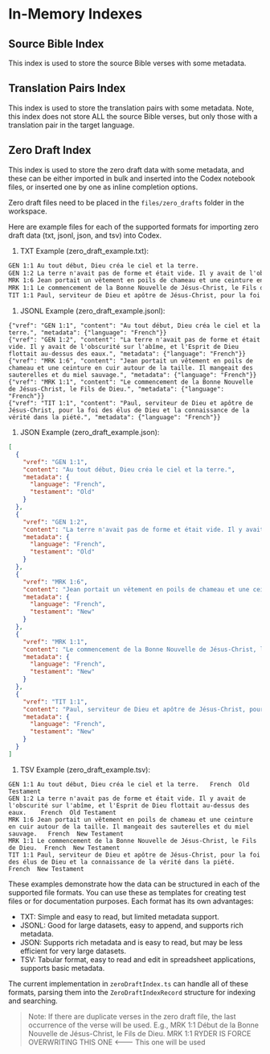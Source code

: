# In-Memory Indexes

## Source Bible Index

This index is used to store the source Bible verses with some metadata.

## Translation Pairs Index

This index is used to store the translation pairs with some metadata. Note, this index does not store ALL the source Bible verses, but only those with a translation pair in the target language.

## Zero Draft Index

This index is used to store the zero draft data with some metadata, and these can be either imported in bulk and inserted into the Codex notebook files, or inserted one by one as inline completion options.

Zero draft files need to be placed in the `files/zero_drafts` folder in the workspace.

Here are example files for each of the supported formats for importing zero draft data (txt, jsonl, json, and tsv) into Codex.

1. TXT Example (zero_draft_example.txt):
```txt
GEN 1:1	Au tout début, Dieu créa le ciel et la terre.
GEN 1:2	La terre n'avait pas de forme et était vide. Il y avait de l'obscurité sur l'abîme, et l'Esprit de Dieu flottait au-dessus des eaux.
MRK 1:6	Jean portait un vêtement en poils de chameau et une ceinture en cuir autour de la taille. Il mangeait des sauterelles et du miel sauvage.
MRK 1:1	Le commencement de la Bonne Nouvelle de Jésus-Christ, le Fils de Dieu.
TIT 1:1	Paul, serviteur de Dieu et apôtre de Jésus-Christ, pour la foi des élus de Dieu et la connaissance de la vérité dans la piété.
```

1. JSONL Example (zero_draft_example.jsonl):
```jsonl
{"vref": "GEN 1:1", "content": "Au tout début, Dieu créa le ciel et la terre.", "metadata": {"language": "French"}}
{"vref": "GEN 1:2", "content": "La terre n'avait pas de forme et était vide. Il y avait de l'obscurité sur l'abîme, et l'Esprit de Dieu flottait au-dessus des eaux.", "metadata": {"language": "French"}}
{"vref": "MRK 1:6", "content": "Jean portait un vêtement en poils de chameau et une ceinture en cuir autour de la taille. Il mangeait des sauterelles et du miel sauvage.", "metadata": {"language": "French"}}
{"vref": "MRK 1:1", "content": "Le commencement de la Bonne Nouvelle de Jésus-Christ, le Fils de Dieu.", "metadata": {"language": "French"}}
{"vref": "TIT 1:1", "content": "Paul, serviteur de Dieu et apôtre de Jésus-Christ, pour la foi des élus de Dieu et la connaissance de la vérité dans la piété.", "metadata": {"language": "French"}}
```

1. JSON Example (zero_draft_example.json):
```json
[
  {
    "vref": "GEN 1:1",
    "content": "Au tout début, Dieu créa le ciel et la terre.",
    "metadata": {
      "language": "French",
      "testament": "Old"
    }
  },
  {
    "vref": "GEN 1:2",
    "content": "La terre n'avait pas de forme et était vide. Il y avait de l'obscurité sur l'abîme, et l'Esprit de Dieu flottait au-dessus des eaux.",
    "metadata": {
      "language": "French",
      "testament": "Old"
    }
  },
  {
    "vref": "MRK 1:6",
    "content": "Jean portait un vêtement en poils de chameau et une ceinture en cuir autour de la taille. Il mangeait des sauterelles et du miel sauvage.",
    "metadata": {
      "language": "French",
      "testament": "New"
    }
  },
  {
    "vref": "MRK 1:1",
    "content": "Le commencement de la Bonne Nouvelle de Jésus-Christ, le Fils de Dieu.",
    "metadata": {
      "language": "French",
      "testament": "New"
    }
  },
  {
    "vref": "TIT 1:1",
    "content": "Paul, serviteur de Dieu et apôtre de Jésus-Christ, pour la foi des élus de Dieu et la connaissance de la vérité dans la piété.",
    "metadata": {
      "language": "French",
      "testament": "New"
    }
  }
]
```

1. TSV Example (zero_draft_example.tsv):
```tsv
GEN 1:1	Au tout début, Dieu créa le ciel et la terre.	French	Old Testament
GEN 1:2	La terre n'avait pas de forme et était vide. Il y avait de l'obscurité sur l'abîme, et l'Esprit de Dieu flottait au-dessus des eaux.	French	Old Testament
MRK 1:6	Jean portait un vêtement en poils de chameau et une ceinture en cuir autour de la taille. Il mangeait des sauterelles et du miel sauvage.	French	New Testament
MRK 1:1	Le commencement de la Bonne Nouvelle de Jésus-Christ, le Fils de Dieu.	French	New Testament
TIT 1:1	Paul, serviteur de Dieu et apôtre de Jésus-Christ, pour la foi des élus de Dieu et la connaissance de la vérité dans la piété.	French	New Testament
```

These examples demonstrate how the data can be structured in each of the supported file formats. You can use these as templates for creating test files or for documentation purposes. Each format has its own advantages:

- TXT: Simple and easy to read, but limited metadata support.
- JSONL: Good for large datasets, easy to append, and supports rich metadata.
- JSON: Supports rich metadata and is easy to read, but may be less efficient for very large datasets.
- TSV: Tabular format, easy to read and edit in spreadsheet applications, supports basic metadata.

The current implementation in `zeroDraftIndex.ts` can handle all of these formats, parsing them into the `ZeroDraftIndexRecord` structure for indexing and searching.

> Note: If there are duplicate verses in the zero draft file, the last occurrence of the verse will be used. E.g.,
> MRK 1:1 Début de la Bonne Nouvelle de Jésus-Christ, le Fils de Dieu.
> MRK 1:1 RYDER IS FORCE OVERWRITING THIS ONE <--- This one will be used
